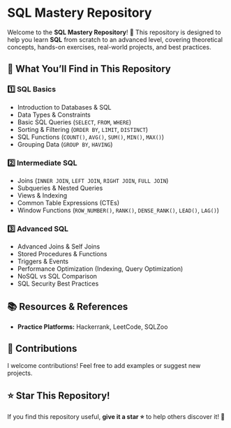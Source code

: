 # SQL Mastery Repository

Welcome to the **SQL Mastery Repository**! 🚀 This repository is designed to help you learn **SQL** from scratch to an advanced level, covering theoretical concepts, hands-on exercises, real-world projects, and best practices.

## 📌 What You’ll Find in This Repository

### 1️⃣ **SQL Basics**

- Introduction to Databases & SQL
- Data Types & Constraints
- Basic SQL Queries (`SELECT`, `FROM`, `WHERE`)
- Sorting & Filtering (`ORDER BY`, `LIMIT`, `DISTINCT`)
- SQL Functions (`COUNT()`, `AVG()`, `SUM()`, `MIN()`, `MAX()`)
- Grouping Data (`GROUP BY`, `HAVING`)

### 2️⃣ **Intermediate SQL**

- Joins (`INNER JOIN`, `LEFT JOIN`, `RIGHT JOIN`, `FULL JOIN`)
- Subqueries & Nested Queries
- Views & Indexing
- Common Table Expressions (CTEs)
- Window Functions (`ROW_NUMBER()`, `RANK()`, `DENSE_RANK()`, `LEAD()`, `LAG()`)



### 3️⃣ **Advanced SQL**

- Advanced Joins & Self Joins
- Stored Procedures & Functions
- Triggers & Events
- Performance Optimization (Indexing, Query Optimization)
- NoSQL vs SQL Comparison
- SQL Security Best Practices


## 📚 Resources & References

- **Practice Platforms:** Hackerrank, LeetCode, SQLZoo


## 🤝 Contributions

I welcome contributions! Feel free to add examples or suggest new projects.

## ⭐ Star This Repository!

If you find this repository useful, **give it a star ⭐** to help others discover it! 🚀


